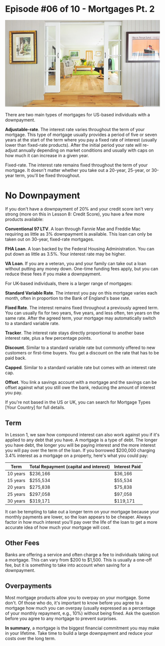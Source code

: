 # Episode #06 of 10 - Mortgages Pt. 2

![](episode-06.jpg)

There are two main types of mortgages for US-based individuals with a downpayment.

**Adjustable-rate**. The interest rate varies throughout the term of your mortgage. This type of mortgage usually provides a period of five or seven years at the start of the term where you pay a fixed rate of interest (usually lower than fixed-rate products). After the initial period your rate will re-adjust annually depending on market conditions and usually with caps on how much it can increase in a given year.

Fixed-rate. The interest rate remains fixed throughout the term of your mortgage. It doesn't matter whether you take out a 20-year, 25-year, or 30-year term, you'll be fixed throughout.

# No Downpayment

If you don't have a downpayment of 20% and your credit score isn't very strong (more on this in Lesson 8: Credit Score), you have a few more products available:

**Conventional 97 LTV**. A loan through Fannie Mae and Freddie Mac requiring as little as 3% downpayment is available. This loan can only be taken out on 30-year, fixed-rate mortgages.

**FHA Loan**. A loan backed by the Federal Housing Administration. You can put down as little as 3.5%. Your interest rate may be higher.

**VA Loan**. If you are a veteran, you and your family can take out a loan without putting any money down. One-time funding fees apply, but you can reduce these fees if you make a downpayment.

For UK-based individuals, there is a larger range of mortgages:

**Standard Variable Rate**. The interest you pay on this mortgage varies each month, often in proportion to the Bank of England's base rate.

**Fixed Rate**. The interest remains fixed throughout a previously agreed term. You can usually fix for two years, five years, and less often, ten years on the same rate. After the agreed term, your mortgage may automatically switch to a standard variable rate.

**Tracker**. The interest rate stays directly proportional to another base interest rate, plus a few percentage points.

**Discount**. Similar to a standard variable rate but commonly offered to new customers or first-time buyers. You get a discount on the rate that has to be paid back.

**Capped**. Similar to a standard variable rate but comes with an interest rate cap.

**Offset**. You link a savings account with a mortgage and the savings can be offset against what you still owe the bank, reducing the amount of interest you pay.

If you're not based in the US or UK, you can search for Mortgage Types [Your Country] for full details.

## Term

In Lesson 1, we saw how compound interest can also work against you if it's applied to any debt that you have. A mortgage is a type of debt. The longer you have debt, the longer you will be paying interest and the more interest you will pay over the term of the loan. If you borrowed $200,000 charging 3.4% interest as a mortgage on a property, here's what you could pay:

| Term     | Total Repayment (capital and interest) | Interest Paid |
| -------- | -------------------------------------- | ------------- |
| 10 years | $236,166                               | $36,166       |
| 15 years | $255,534                               | $55,534       |
| 20 years | $275,838                               | $75,838       |
| 25 years | $297,058                               | $97,058       |
| 30 years | $319,171                               | $119,171      |

It can be tempting to take out a longer term on your mortgage because your monthly payments are lower, so the loan appears to be cheaper. Always factor in how much interest you'll pay over the life of the loan to get a more accurate idea of how much your mortgage will cost.

## Other Fees

Banks are offering a service and often charge a fee to individuals taking out a mortgage. This can vary from $200 to $1,500. This is usually a one-off fee, but it is something to take into account when saving for a downpayment.

## Overpayments

Most mortgage products allow you to overpay on your mortgage. Some don't. Of those who do, it's important to know before you agree to a mortgage how much you can overpay (usually expressed as a percentage of your monthly repayment, e.g., 10%) without being fined. Ask the question before you agree to any mortgage to prevent surprises.

**In summary**, a mortgage is the biggest financial commitment you may make in your lifetime. Take time to build a large downpayment and reduce your costs over the long term.
